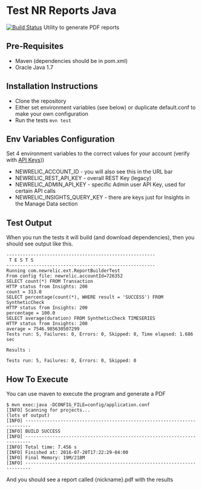 # Test NR Reports Java
[![Build Status](https://travis-ci.org/kenahrens/test-nr-reports-java.svg?branch=master)](https://travis-ci.org/kenahrens/test-nr-reports-java)
Utility to generate PDF reports

## Pre-Requisites
* Maven (dependencies should be in pom.xml)
* Oracle Java 1.7

## Installation Instructions
* Clone the repository
* Either set environment variables (see below) or duplicate default.conf to make your own configuration
* Run the tests ```mvn test```

## Env Variables Configuration
Set 4 environment variables to the correct values for your account (verify with [API Keys](https://rpm.newrelic.com/apikeys)))
* NEWRELIC_ACCOUNT_ID - you will also see this in the URL bar
* NEWRELIC_REST_API_KEY - overall REST Key (legacy)
* NEWRELIC_ADMIN_API_KEY - specific Admin user API Key, used for certain API calls
* NEWRELIC_INSIGHTS_QUERY_KEY - there are keys just for Insights in the Manage Data section

## Test Output
When you run the tests it will build (and download dependencies), then you should see output like this.

```
-------------------------------------------------------
 T E S T S
-------------------------------------------------------
Running com.newrelic.ext.ReportBuilderTest
From config file: newrelic.accountId=726352
SELECT count(*) FROM Transaction
HTTP status from Insights: 200
count = 313.0
SELECT percentage(count(*), WHERE result = 'SUCCESS') FROM SyntheticCheck
HTTP status from Insights: 200
percentage = 100.0
SELECT average(duration) FROM SyntheticCheck TIMESERIES
HTTP status from Insights: 200
average = 7546.985630507299
Tests run: 5, Failures: 0, Errors: 0, Skipped: 0, Time elapsed: 1.686 sec

Results :

Tests run: 5, Failures: 0, Errors: 0, Skipped: 0
```

## How To Execute
You can use maven to execute the program and generate a PDF

```
$ mvn exec:java -DCONFIG_FILE=config/application.conf
[INFO] Scanning for projects...
(lots of output)
[INFO] ------------------------------------------------------------------------
[INFO] BUILD SUCCESS
[INFO] ------------------------------------------------------------------------
[INFO] Total time: 7.456 s
[INFO] Finished at: 2016-07-20T17:22:29-04:00
[INFO] Final Memory: 19M/218M
[INFO] ------------------------------------------------------------------------
```

And you should see a report called {nickname}.pdf with the results


